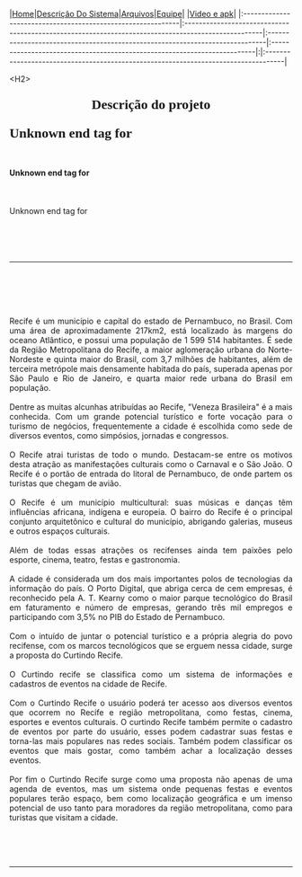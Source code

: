|<a href='https://code.google.com/p/curtindo-recife/'>Home</a>|<a href='https://code.google.com/p/curtindo-recife/wiki/DescricaoDoProjeto'>Descrição Do Sistema</a>|<a href='https://code.google.com/p/curtindo-recife/wiki/Arquivos'>Arquivos</a>|<a href='https://code.google.com/p/curtindo-recife/wiki/Equipe'>Equipe</a>| |<a href='https://code.google.com/p/curtindo-recife/wiki/VideoAndApk'>Video e apk</a>|
|:------------------------------------------------------------|:---------------------------------------------------------------------------------------------------|:-----------------------------------------------------------------------------|:-------------------------------------------------------------------------|:|:-----------------------------------------------------------------------------------|



&lt;H2&gt;

<b>

<FONT FACE="TIMES" SIZE="5">

<p align='center'>Descrição do projeto</p>

Unknown end tag for </font>

<br>
<br>
Unknown end tag for </b><br>
<br>
<br>
<br>
Unknown end tag for </H2><br>
<br>
<br>
<br>
<br>
<HR SIZE=1 WIDTH=100% COLOR="BLACK"><br>
<br>
<br>
<br>
<p align='JUSTIFY'>Recife é um município e capital do estado de Pernambuco, no Brasil. Com uma área de aproximadamente 217km2, está localizado às margens do oceano Atlântico, e possui uma população de 1 599 514 habitantes. É sede da Região Metropolitana do Recife, a maior aglomeração urbana do Norte-Nordeste e quinta maior do Brasil, com 3,7 milhões de habitantes, além de terceira metrópole mais densamente habitada do país, superada apenas por São Paulo e Rio de Janeiro, e quarta maior rede urbana do Brasil em população.<br>
<br>
Dentre as muitas alcunhas atribuídas ao Recife, "Veneza Brasileira" é a mais conhecida. Com um grande potencial turístico e forte vocação para o turismo de negócios, frequentemente a cidade é escolhida como sede de diversos eventos, como simpósios, jornadas e congressos.<br>
<br>
O Recife atrai turistas de todo o mundo. Destacam-se entre os motivos desta atração as manifestações culturais como o Carnaval e o São João. O Recife é o portão de entrada do litoral de Pernambuco, de onde partem os turistas que chegam de avião.<br>
<br>
O Recife é um município multicultural: suas músicas e danças têm influências africana, indígena e europeia. O bairro do Recife é o principal conjunto arquitetônico e cultural do município, abrigando galerias, museus e outros espaços culturais.<br>
<br>
Além de todas essas atrações os recifenses ainda tem paixões pelo esporte, cinema, teatro, festas e gastronomia.<br>
<br>
A cidade é considerada um dos mais importantes polos de tecnologias da informação do país. O Porto Digital, que abriga cerca de cem empresas, é reconhecido pela A. T. Kearny como o maior parque tecnológico do Brasil em faturamento e número de empresas, gerando três mil empregos e participando com 3,5% no PIB do Estado de Pernambuco.<br>
<br>
Com o intuído de juntar o potencial turístico e a própria alegria do povo recifense, com os marcos tecnológicos que se erguem nessa cidade, surge a proposta do Curtindo Recife.<br>
<br>
O Curtindo recife se classifica como um sistema de informações e cadastros de eventos na cidade de Recife.<br>
<br>
Com o Curtindo Recife o usuário poderá ter acesso aos diversos eventos que ocorrem no Recife e região metropolitana, como festas, cinema, esportes e eventos culturais. O curtindo Recife também permite o cadastro de eventos por parte do usuário, esses podem cadastrar suas festas e torna-las mais populares nas redes sociais. Também podem classificar os eventos que mais gostar, como também achar a localização desses eventos.<br>
<br>
Por fim o Curtindo Recife surge como uma proposta não apenas de uma agenda de eventos, mas um sistema onde pequenas festas e eventos populares terão espaço, bem como localização geográfica e um imenso potencial de uso tanto para moradores da região metropolitana, como para turistas que visitam a cidade.</p>

<br>
<br>
<br>
<hr><br>
<br>
